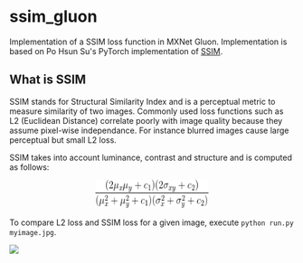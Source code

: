 # ssim_gluon

Implementation of a SSIM loss function in MXNet Gluon. Implementation is based on Po Hsun Su's PyTorch implementation of [SSIM](https://github.com/Po-Hsun-Su/pytorch-ssim). 

## What is SSIM
SSIM stands for  Structural Similarity Index and is a perceptual metric to measure similarity of two images.
Commonly used loss functions such as L2 (Euclidean Distance) correlate poorly with image quality because they assume pixel-wise independance. For instance  blurred images cause large perceptual but small L2 loss. 

SSIM takes into account luminance, contrast and structure and is computed as follows:

<p align="center">
 <img src="ssim_loss.gif" width="200" height="50" />
</p>


To compare L2 loss and SSIM loss for a given image, execute `python run.py myimage.jpg`.


![](ssim.gif)



